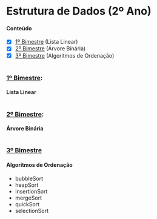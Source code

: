 # Estrutura de Dados (2º Ano) 

#### Conteúdo 
- [x] [1º Bimestre](#1º-bimestre) (Lista Linear)
- [x] [2º Bimestre](#2º-bimestre) (Árvore Binária)
- [x] [3º Bimestre](#3º-bimestre) (Algoritmos de Ordenação)

# 

### [1º Bimestre](https://github.com/eduschadesoares/estruturaDeDados/tree/master/1%C2%BA%20Bimestre):
#### Lista Linear

# 

### [2º Bimestre](https://github.com/eduschadesoares/estruturaDeDados/tree/master/2%C2%BA%20Bimestre):
#### Árvore Binária

# 

### [3º Bimestre](https://github.com/eduschadesoares/estruturaDeDados/tree/master/3%C2%BA%20Bimestre)
#### Algoritmos de Ordenação
* bubbleSort
* heapSort
* insertionSort
* mergeSort
* quickSort
* selectionSort

#
